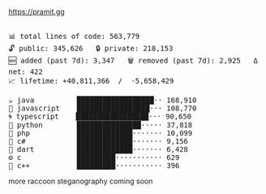 https://pramit.gg
 <!-- LANGUAGES BREAKDOWN START -->
<pre><code style="font-family: monospace; font-size: 14px;">
📊 total lines of code: 563,779
🔓 public: 345,626   🔒 private: 218,153
🆕 added (past 7d): 3,347   🗑️ removed (past 7d): 2,925   Δ net: 422
📈 lifetime: +40,811,366  /  -5,658,429

☕ java          ██████████████████·· 168,910
💛 javascript    █████████████████··· 108,770
🌀 typescript    █████████████████··· 90,650
🐍 python        ███████████████····· 37,818
🐘 php           █████████████······· 10,099
🔧 c#            █████████████······· 9,156
🎯 dart          █████████████······· 6,428
⚙️ c             █████████··········· 629
🧩 c++           █████████··········· 396
</code></pre>
 <!-- LANGUAGES BREAKDOWN END -->
more raccoon steganography coming soon

